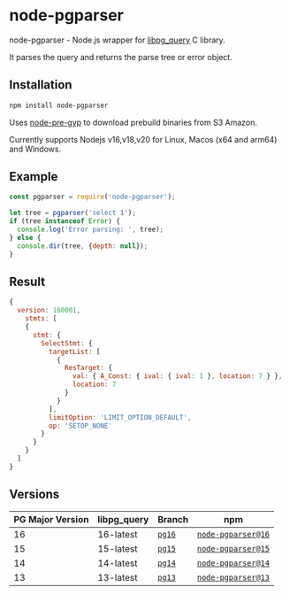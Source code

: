 # node-pgparser
node-pgparser - Node.js wrapper for [libpg_query](https://github.com/lfittl/libpg_query) C library.

It parses the query and returns the parse tree or error object.

## Installation

```sh
npm install node-pgparser
```

Uses [node-pre-gyp](https://www.npmjs.com/package/@mapbox/node-pre-gyp) to download prebuild binaries from S3 Amazon.

Currently supports Nodejs v16,v18,v20 for Linux, Macos (x64 and arm64) and Windows. 

## Example

```js
const pgparser = require('node-pgparser');

let tree = pgparser('select 1');
if (tree instanceof Error) {
  console.log('Error parsing: ', tree);
} else {
  console.dir(tree, {depth: null});
}
```

## Result
```js
{
  version: 160001,
    stmts: [
    {
      stmt: {
        SelectStmt: {
          targetList: [
            {
              ResTarget: {
                val: { A_Const: { ival: { ival: 1 }, location: 7 } },
                location: 7
              }
            }
          ],
          limitOption: 'LIMIT_OPTION_DEFAULT',
          op: 'SETOP_NONE'
        }
      }
    }
  ]
}
```

## Versions

| PG Major Version | libpg_query | Branch                                                       | npm
|--------------------------|-------------|--------------------------------------------------------------|---------|
| 16                       | 16-latest   | [`pg16`](https://github.com/MGorkov/node-pgparser/tree/pg16) | [`node-pgparser@16`](https://www.npmjs.com/package/node-pgparser/v/16.0.2)
| 15                       | 15-latest   | [`pg15`](https://github.com/MGorkov/node-pgparser/tree/pg15) | [`node-pgparser@15`](https://www.npmjs.com/package/node-pgparser/v/15.0.1)
| 14                       | 14-latest   | [`pg14`](https://github.com/MGorkov/node-pgparser/tree/pg14) | [`node-pgparser@14`](https://www.npmjs.com/package/node-pgparser/v/14.0.1)
| 13                       | 13-latest   | [`pg13`](https://github.com/MGorkov/node-pgparser/tree/pg13) | [`node-pgparser@13`](https://www.npmjs.com/package/node-pgparser/v/13.0.1)


